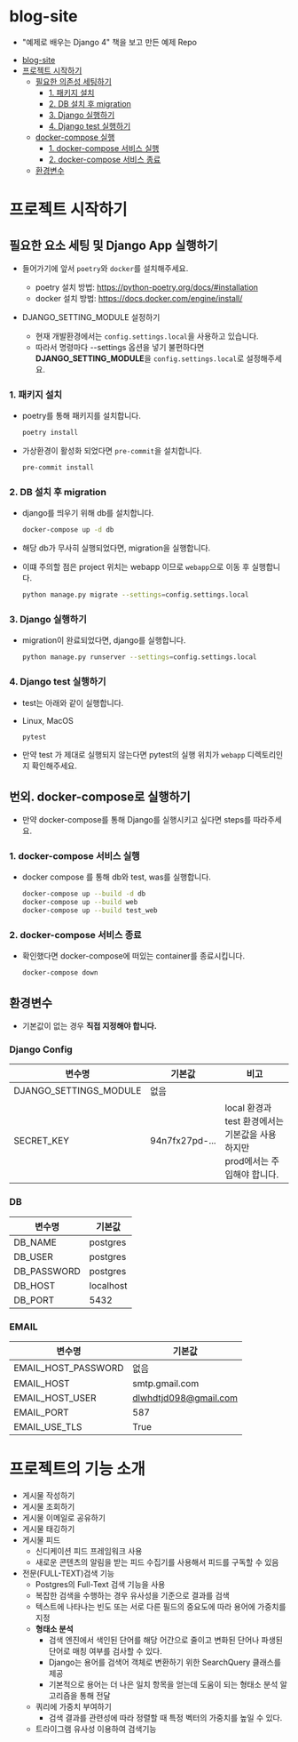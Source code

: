 # blog-site

- "예제로 배우는 Django 4" 책을 보고 만든 예제 Repo

<!-- TOC -->

* [blog-site](#blog-site)
* [프로젝트 시작하기](#프로젝트-시작하기)
    * [필요한 의존성 세팅하기](#필요한-의존성-세팅하기)
        * [1. 패키지 설치](#1-패키지-설치)
        * [2. DB 설치 후 migration](#2-db-설치-후-migration)
        * [3. Django 실행하기](#3-django-실행하기)
        * [4. Django test 실행하기](#4-django-test-실행하기)
    * [docker-compose 실행](#docker-compose-실행)
        * [1. docker-compose 서비스 실행](#1-docker-compose-서비스-실행)
        * [2. docker-compose 서비스 종료](#2-docker-compose-서비스-종료)
    * [환경변수](#환경변수)

<!-- TOC -->

# 프로젝트 시작하기

## 필요한 요소 세팅 및 Django App 실행하기

- 들어가기에 앞서 `poetry`와 `docker`를 설치해주세요.
    - poetry 설치 방법: https://python-poetry.org/docs/#installation
    - docker 설치 방법: https://docs.docker.com/engine/install/

- DJANGO_SETTING_MODULE 설정하기
    - 현재 개발환경에서는 `config.settings.local`을 사용하고 있습니다.
    - 따라서 명령마다 --settings 옵션을 넣기 불편하다면 **DJANGO_SETTING_MODULE**을 `config.settings.local`로 설정해주세요.

### 1. 패키지 설치

- poetry를 통해 패키지를 설치합니다.

  ```bash
  poetry install
  ```

- 가상환경이 활성화 되었다면 `pre-commit`을 설치합니다.

  ```bash
  pre-commit install
  ```

### 2. DB 설치 후 migration

- django를 띄우기 위해 db를 설치합니다.
  ```bash
  docker-compose up -d db
  ```

- 해당 db가 무사히 실행되었다면, migration을 실행합니다.
- 이떄 주의할 점은 project 위치는 webapp 이므로 `webapp`으로 이동 후 실행합니다.
  ```bash 
  python manage.py migrate --settings=config.settings.local
  ```

### 3. Django 실행하기

- migration이 완료되었다면, django를 실행합니다.

  ```bash
  python manage.py runserver --settings=config.settings.local
  ```

### 4. Django test 실행하기

- test는 아래와 같이 실행합니다.

- Linux, MacOS
  ```bash
  pytest
  ```

- 만약 test 가 제대로 실행되지 않는다면 pytest의 실행 위치가 `webapp` 디렉토리인지 확인해주세요.

## 번외. docker-compose로 실행하기

- 만약 docker-compose를 통해 Django를 실행시키고 싶다면 steps를 따라주세요.

### 1. docker-compose 서비스 실행

- docker compose 를 통해 db와 test, was를 실행합니다.

  ```bash
  docker-compose up --build -d db
  docker-compose up --build web 
  docker-compose up --build test_web 
  ```

### 2. docker-compose 서비스 종료

- 확인했다면 docker-compose에 떠있는 container를 종료시킵니다.

  ```bash
  docker-compose down
  ```

## 환경변수

- 기본값이 없는 경우 **직접 지정해야 합니다.**

### Django Config

| 변수명                    | 기본값            | 비고                                                      |
|------------------------|----------------|---------------------------------------------------------| 
| DJANGO_SETTINGS_MODULE | 없음             |                                                         |
| SECRET_KEY             | 94n7fx27pd-... | local 환경과 test 환경에서는 기본값을 사용하지만 <br/> prod에서는 주입해야 합니다. |

### DB

| 변수명         | 기본값       |
|-------------|-----------|
| DB_NAME     | postgres  |
| DB_USER     | postgres  |
| DB_PASSWORD | postgres  |
| DB_HOST     | localhost |
| DB_PORT     | 5432      |

### EMAIL

| 변수명                 | 기본값                   |
|---------------------|-----------------------|
| EMAIL_HOST_PASSWORD | 없음                    |
| EMAIL_HOST          | smtp.gmail.com        |
| EMAIL_HOST_USER     | dlwhdtjd098@gmail.com |
| EMAIL_PORT          | 587                   |
| EMAIL_USE_TLS       | True                  |

# 프로젝트의 기능 소개

- 게시물 작성하기
- 게시물 조회하기
- 게시물 이메일로 공유하기
- 게시물 태깅하기
- 게시물 피드
    - 신디케이션 피드 프레임워크 사용
    - 새로운 콘텐츠의 알림을 받는 피드 수집기를 사용해서 피드를 구독할 수 있음
- 전문(FULL-TEXT)검색 기능
    - Postgres의 Full-Text 검색 기능을 사용
    - 복잡한 검색을 수행하는 경우 유사성을 기준으로 결과를 검색
    - 텍스트에 나타나는 빈도 또는 서로 다른 필드의 중요도에 따라 용어에 가중치를 지정
    - **형태소 분석**
        - 검색 엔진에서 색인된 단어를 해당 어간으로 줄이고 변화된 단어나 파생된 단어로 매칭 여부를 검사할 수 있다.
        - Django는 용어를 검색어 객체로 변환하기 위한 SearchQuery 클래스를 제공
        - 기본적으로 용어는 더 나은 일치 항목을 얻는데 도움이 되는 형태소 분석 알고리즘을 통해 전달
    - 쿼리에 가중치 부여하기
        - 검색 결과를 관련성에 따라 정렬할 때 특정 벡터의 가중치를 높일 수 있다.
    - 트라이그램 유사성 이용하여 검색기능